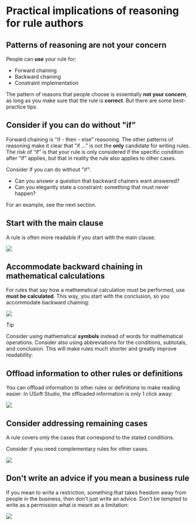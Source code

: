 # Practical implications of reasoning for rule authors

## Patterns of reasoning are not your concern

People can **use** your rule for:

- Forward chaining
- Backward chaining
- Constraint implementation

The pattern of reasons that people choose is essentially **not your concern**, as long as you make sure that the rule is **correct**. But there are some best-practice tips.

## Consider if you can do without "if”

Forward chaining is "if - then - else” reasoning. The other patterns of reasoning make it clear that "if ...” is not the **only** candidate for writing rules. The risk of “if” is that your rule is only considered if the specific condition after "if” applies, but that in reality the rule also applies to other cases.

Consider if you can do without "if”:

- Can you answer a question that backward chainers want answered?
- Can you elegantly state a constraint: something that must never happen?

For an example, see the next section.

## Start with the main clause

A rule is often more readable if you start with the main clause.

![](/api/Authoring/Reasoning/assets/f947cd95-e537-4352-b5c6-e0d51a5f1015.png)

## Accommodate backward chaining in mathematical calculations

For rules that say how a mathematical calculation must be performed, use **must be calculated**. This way, you start with the conclusion, so you accommodate backward chaining:

![](/api/Authoring/Reasoning/assets/f0d68c78-17e4-49bd-ae9c-1763dc2d778d.png)

> [!TIP]
> Consider using mathematical **symbols** instead of words for mathematical operations. Consider also using abbreviations for the conditions, subtotals, and conclusion. This will make rules much shorter and greatly improve readability:
>  

## Offload information to other rules or definitions

You can offload information to other rules or definitions to make reading easier. In USoft Studio, the offloaded information is only 1 click away:

![](/api/Authoring/Reasoning/assets/e5dc9193-df05-4128-a3b2-2fd51c629174.png)

## Consider addressing remaining cases

A rule covers only the cases that correspond to the stated conditions.

Consider if you need complementary rules for other cases.

![](/api/Authoring/Reasoning/assets/3c1941ca-3e4d-46f9-b2b2-0f02d1a86d1b.png)

## Don't write an advice if you mean a business rule

If you mean to write a restriction, something that takes freedom away from people in the business, then don't just write an advice. Don't be tempted to write as a permission what is meant as a limitation:

![](/api/Authoring/Reasoning/assets/920be8d7-1ce4-46d8-bb34-da5e37f1992a.png)

 